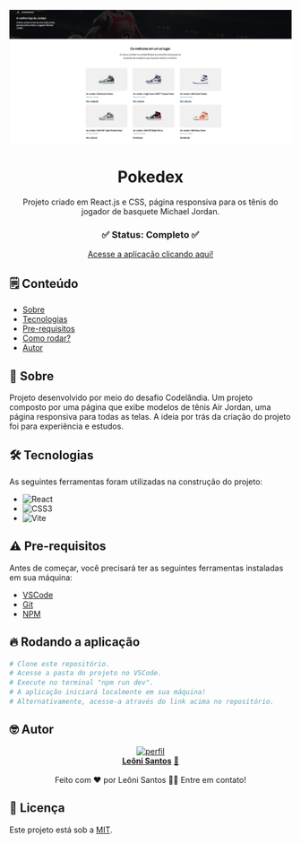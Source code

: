 <p align="center">
  <img alt="Demonstração" src="projectbanner.png" width="950">
</p>

<div align="center">
	<h1 align="center">Pokedex</h1>
	<p align="center">Projeto criado em React.js e CSS, página responsiva para os tênis do jogador de basquete Michael Jordan.</p>
</div>

<h3  align="center">
		✅ Status: Completo ✅
</h3>
<div align="center">
<a href="https://jordanshoesr.vercel.app/">Acesse a aplicação clicando aqui!</a>
</div>

## 🗒️ Conteúdo

- [Sobre](#-Sobre)
- [Tecnologias](#-Tecnologias)
- [Pre-requisitos](#-Pre-requisitos)
- [Como rodar?](#-Rodando-a-aplicação)
- [Autor](#-Autor)

## 📖 Sobre
Projeto desenvolvido por meio do desafio Codelândia. Um projeto composto por uma página que exibe modelos de tênis Air Jordan, uma página responsiva para todas as telas. A ideia por trás da criação do projeto foi para experiência e estudos.

## 🛠 Tecnologias

As seguintes ferramentas foram utilizadas na construção do projeto:

- ![React](https://img.shields.io/badge/react-%2320232a.svg?style=for-the-badge&logo=react&logoColor=%2361DAFB)
- ![CSS3](https://img.shields.io/badge/css3-%231572B6.svg?style=for-the-badge&logo=css3&logoColor=white)
- ![Vite](https://img.shields.io/badge/vite-%23646CFF.svg?style=for-the-badge&logo=vite&logoColor=white)

## ⚠️ Pre-requisitos

Antes de começar, você precisará ter as seguintes ferramentas instaladas em sua máquina:
 <br />
- [VSCode](https://code.visualstudio.com/)
- [Git](https://git-scm.com)
- [NPM](https://www.npmjs.com)


## 🔥 Rodando a aplicação
```bash
# Clone este repositório.
# Acesse a pasta do projeto no VSCode.
# Execute no terminal "npm run dev".
# A aplicação iniciará localmente em sua máquina!
# Alternativamente, acesse-a através do link acima no repositório.
```

## 🤓 Autor

<div align="center" >
<a href="https://www.linkedin.com/in/leonisantosfernandes/">
 <img src="https://avatars.githubusercontent.com/u/110071892?v=4" width="160px;" alt="perfil"/>
 <br />
 <b>Leôni Santos</b></a> <a href="https://www.linkedin.com/in/leonisantosfernandes/" title="Linkedin">🚀
</a>
 <br />
 <br />
Feito com ❤️ por Leôni Santos 👋🏽 Entre em contato!

</div>

## 📕 Licença

Este projeto está sob a [MIT](./LICENSE).
